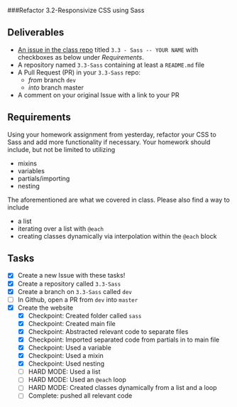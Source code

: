 ###Refactor 3.2-Responsivize CSS using Sass

## Deliverables
* [An issue in the class repo](https://github.com/tiy-chs-ruby/assignments-june-2015) titled `3.3 - Sass -- YOUR NAME` with checkboxes as below under _Requirements_.
* A repository named `3.3-Sass` containing at least a `README.md` file
* A Pull Request (PR) in your `3.3-Sass` repo:
  * _from_ branch `dev`
  * _into_ branch master
* A comment on your original Issue with a link to your PR

## Requirements
Using your homework assignment from yesterday, refactor your CSS to Sass and add more functionality if necessary. Your homework should include, but not be limited to utilizing
* mixins
* variables
* partials/importing
* nesting

The aforementioned are what we covered in class. Please also find a way to include
* a list
* iterating over a list with `@each`
* creating classes dynamically via interpolation within the `@each` block

## Tasks
- [x] Create a new Issue with these tasks!
- [x] Create a repository called `3.3-Sass`
- [x] Create a branch on `3.3-Sass` called `dev`
- [ ] In Github, open a PR from `dev` into `master`
- [x] Create the website
  - [x] Checkpoint: Created folder called `sass`
  - [x] Checkpoint: Created main file
  - [x] Checkpoint: Abstracted relevant code to separate files
  - [x] Checkpoint: Imported separated code from partials in to main file
  - [x] Checkpoint: Used a variable
  - [x] Checkpoint: Used a mixin
  - [x] Checkpoint: Used nesting
  - [ ] HARD MODE: Used a list
  - [ ] HARD MODE: Used an `@each` loop
  - [ ] HARD MODE: Created classes dynamically from a list and a loop
  - [ ] Complete: pushed all relevant code
